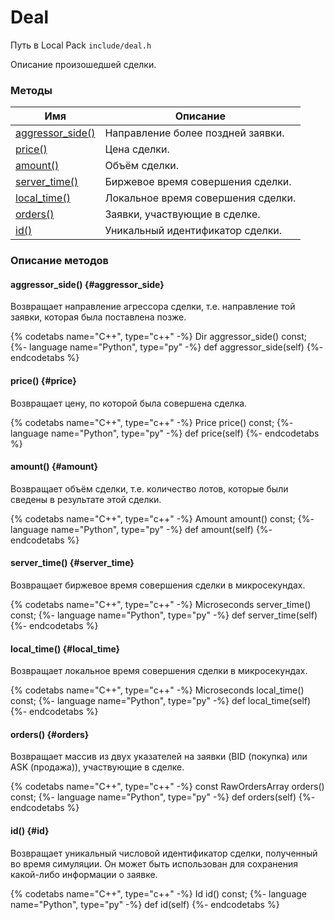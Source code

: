 # Deal

Путь в Local Pack `include/deal.h`

Описание произошедшей сделки.

### Методы

| Имя | Описание |
| --- | --- |
| [aggressor_side()](#aggressor_side) | Направление более поздней заявки. |
| [price()](#price) | Цена сделки. |
| [amount()](#amount) | Объём сделки. |
| [server_time()](#server_time) | Биржевое время совершения сделки. |
| [local_time()](#local_time) | Локальное время совершения сделки. |
| [orders()](#orders) | Заявки, участвующие в сделке. |
| [id()](#id) | Уникальный идентификатор сделки. |

### Описание методов

#### aggressor_side() {#aggressor_side}

Возвращает направление агрессора сделки, т.е. направление той заявки, которая была поставлена позже.

{% codetabs name="C++", type="c++" -%}
Dir aggressor_side() const;
{%- language name="Python", type="py" -%}
def aggressor_side(self)
{%- endcodetabs %}

#### price() {#price}

Возвращает цену, по которой была совершена сделка.

{% codetabs name="C++", type="c++" -%}
Price price() const;
{%- language name="Python", type="py" -%}
def price(self)
{%- endcodetabs %}

#### amount() {#amount}

Возвращает объём сделки, т.е. количество лотов, которые были сведены в результате этой сделки.

{% codetabs name="C++", type="c++" -%}
Amount amount() const;
{%- language name="Python", type="py" -%}
def amount(self)
{%- endcodetabs %}

#### server_time() {#server_time}

Возвращает биржевое время совершения сделки в микросекундах.

{% codetabs name="C++", type="c++" -%}
Microseconds server_time() const;
{%- language name="Python", type="py" -%}
def server_time(self)
{%- endcodetabs %}

#### local_time() {#local_time}

Возвращает локальное время совершения сделки в микросекундах.

{% codetabs name="C++", type="c++" -%}
Microseconds local_time() const;
{%- language name="Python", type="py" -%}
def local_time(self)
{%- endcodetabs %}

#### orders() {#orders}

Возвращает массив из двух указателей на заявки (BID (покупка) или ASK (продажа)), участвующие в сделке.

{% codetabs name="C++", type="c++" -%}
const RawOrdersArray orders() const;
{%- language name="Python", type="py" -%}
def orders(self)
{%- endcodetabs %}

#### id() {#id}

Возвращает уникальный числовой идентификатор сделки, полученный во время симуляции.
Он может быть использован для сохранения какой-либо информации о заявке.

{% codetabs name="C++", type="c++" -%}
Id id() const;
{%- language name="Python", type="py" -%}
def id(self)
{%- endcodetabs %}

